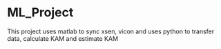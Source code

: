 # ML_Project
This project uses matlab to sync xsen, vicon and uses python to transfer data, calculate KAM and estimate KAM
